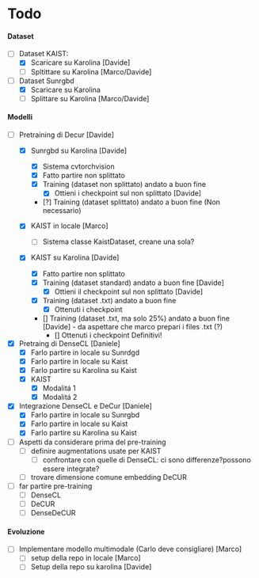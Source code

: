# Todo

#### Dataset 
- [ ] Dataset KAIST:
  - [X] Scaricare su Karolina [Davide]
  - [ ] Spltittare su Karolina [Marco/Davide]
- [ ] Dataset Sunrgbd
  - [X] Scaricare su Karolina
  - [ ] Splittare su Karolina [Marco/Davide]

#### Modelli

- [ ] Pretraining di Decur [Davide]
  - [X] Sunrgbd su Karolina [Davide]
    - [X] Sistema cvtorchvision
    - [X] Fatto partire non splittato
    - [X] Training (dataset non splittato) andato a buon fine
      - [X] Ottieni i checkpoint sul non splittato [Davide]
    - [?] Training (dataset splittato) andato a buon fine (Non necessario)
    
  - [X] KAIST in locale [Marco]
    - [ ] Sistema classe KaistDataset, creane una sola?
  - [X] KAIST su Karolina [Davide] 
    - [X] Fatto partire non splittato
    - [X] Training (dataset standard) andato a buon fine [Davide]
      - [X] Ottieni il checkpoint sul non splittato [Davide]
    - [X] Training (dataset .txt) andato a buon fine 
      - [X] Ottenuti i checkpoint
    - [] Training (dataset .txt, ma solo 25%) andato a buon fine [Davide] - da aspettare che marco prepari i files .txt (?)
      - [] Ottenuti i checkpoint Definitivi!

- [X] Pretraing di DenseCL [Daniele]
  - [X] Farlo partire in locale su Sunrdgd
  - [X] Farlo partire in locale su Kaist
  - [X] Farlo partire su Karolina su Kaist
  - [X] KAIST
    - [X] Modalitá 1
    - [X] Modalitá 2
- [X] Integrazione DenseCL e DeCur [Daniele]
  - [X] Farlo partire in locale su Sunrgbd
  - [X] Farlo partire in locale su Kaist
  - [X] Farlo partire su Karolina su Kaist
     
- [ ] Aspetti da considerare prima del pre-training
  - [ ] definire augmentations usate per KAIST
    - [ ] confrontare con quelle di DenseCL: ci sono differenze?possono essere integrate?
  - [ ] trovare dimensione comune embedding DeCUR
  
- [ ] far partire pre-training
  - [ ] DenseCL
  - [ ] DeCUR
  - [ ] DenseDeCUR

#### Evoluzione

- [ ] Implementare modello multimodale (Carlo deve consigliare) [Marco]
  - [ ] setup della repo in locale [Marco]
  - [ ] Setup della repo su karolina [Davide] 
